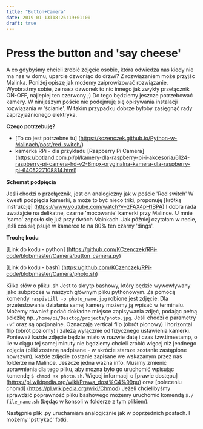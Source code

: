 ```yaml
---
title: "Button+Camera"
date: 2019-01-13T18:26:19+01:00
draft: true
---
```


# Press the button and 'say cheese'

A co gdybyśmy chcieli zrobić zdjęcie osobie, która odwiedza nas kiedy nie ma nas w domu, uparcie dzwoniąc do drzwi? Z rozwiązaniem może przyjśc Malinka. 
Poniżej opiszę jak możemy zaiprowizować rozwiązanie. Wyobraźmy sobie, że nasz dzwonek to nic innego jak zwykły przełącznik ON-OFF, najlepiej ten czerwony ;) Do tego będziemy jeszcze potrzebować kamery. 
W ninijeszym poście nie podejmuję się opisywania instalacji rozwiązania w 'ścianie'. W takim przypadku dobrze byłoby zasięgnąć rady zaprzyjaźnionego elektryka.

<strong>Czego potrzebuję?</strong>

- [To co jest potrzebne tu] (https://kczenczek.github.io/Python-w-Malinach/post/red-switch/)
- kamerka RPi - dla przykładu [Raspberry Pi Camera] (https://botland.com.pl/pl/kamery-dla-raspberry-pi-i-akcesoria/6124-raspberry-pi-camera-hd-v2-8mpx-oryginalna-kamera-dla-raspberry-pi-6405227108814.html) 

<strong>Schemat podpięcia</strong>

Jeśli chodzi o przełącznik, jest on analogiczny jak w poście 'Red switch'
W kwesti podpięcia kamerki, a może to być nieco triki, proponuję [krótką instrukcję] (https://www.youtube.com/watch?v=zFAX4pH1BPA)
I dobra rada uważajcie na delikatne, czarne 'mocowanie' kamerki przy Malince. U mnie 'samo' zepsuło się już przy dwóch Mainkach. Jak później czytałam w necie, jeśli coś się psuje w kamerce to na 80% ten czarny 'dings'.
 
<strong>Trochę kodu</strong>

[Link do kodu - python] (https://github.com/KCzenczek/RPi-code/blob/master/Camera/button_camera.py)

[Link do kodu - bash] (https://github.com/KCzenczek/RPi-code/blob/master/Camera/photo.sh)

Kilka słów o pliku .sh Jest to skrytp bashowy, który będzie wywowływany jako subproces w naszych głównym pliku pythonowym. Za pomocą komendy <code>raspistill -o photo_name.jpg</code> robione jest zdjęcie. Dla przetestowania działania samej kamery możemy ją wpisać w terminalu. Możemy również podać dokładne miejsce zapisywania zdjęć, podając pełną ścieżkę np. <code>/home/pi/Desctop/projects/photo.jpg</code>. Jeśli chodzi o parametry <code>-vf</code> oraz <code></code> są opcjonalne. Oznaczają vertical flip (obrót pionowy) i horizontal flip (obrót poziomy) i zależą wyłącznie od fizycznego ustawienia kamerki.
Ponieważ każde zdjęcie będzie miało w nazwie datę i czas tzw.timestamp, o ile w ciągu tej samej minuty nie będziemy chcieli zrobić więcej niż jendnego zdjęcia (pliki zostaną nadpisane - w skrócie starsze zostanie zastąpione nowszym), każde zdjęcie zostanie zapisane we wskazanym przez nas folderze na Malince.
Jeszcze jedna ważna info. Musimy zmienić uprawnienia dla tego pliku, aby można było go uruchomić wpisując komendę <code>$ chmod +x photo.sh</code>.
Więcej informacji o [prawie dostępu] (https://pl.wikipedia.org/wiki/Prawa_dost%C4%99pu) oraz [poleceniu chomd] (https://pl.wikipedia.org/wiki/Chmod)
Jeżeli chcielibyśmy sprawdzić poprawność pliku bashowego możemy uruchomić komendą <code>$./ file_name.sh</code> (będąc w konsoli w folderze z tym plikiem).

Następnie plik .py uruchamiam analogicznie jak w poprzednich postach. I możemy 'pstrykać' fotki. 

